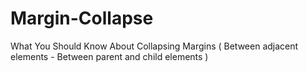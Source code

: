 # Margin-Collapse
What You Should Know About Collapsing Margins  ( Between adjacent elements - Between parent and child elements )

